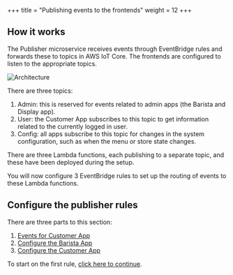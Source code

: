 +++
title = "Publishing events to the frontends"
weight = 12
+++

## How it works

The Publisher microservice receives events through EventBridge rules and forwards these to topics in AWS IoT Core. The frontends are configured to listen to the appropriate topics.

![Architecture](../images/se-mod3-publisher2.png)

There are three topics:
1. Admin: this is reserved for events related to admin apps (the Barista and Display app).
2. User: the Customer App subscribes to this topic to get information related to the currently logged in user.
3. Config: all apps subscribe to this topic for changes in the system configuration, such as when the menu or store state changes.

There are three Lambda functions, each publishing to a separate topic, and these have been deployed during the setup.

You will now configure 3 EventBridge rules to set up the routing of events to these Lambda functions.

## Configure the publisher rules

There are three parts to this section:

1. [Events for Customer App](./2-publisher/rule1.html)
2. [Configure the Barista App](./2-publisher/rule2.html)
3. [Configure the Customer App](./2-publisher/rule3.html)

To start on the first rule, [click here to continue](./2-publisher/rule1.html).
